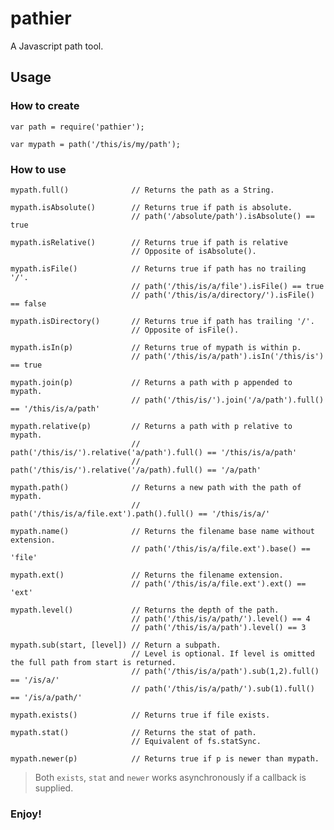 # pathier

A Javascript path tool.

## Usage

### How to create

    var path = require('pathier');
    
    var mypath = path('/this/is/my/path');
    
### How to use

    mypath.full()              // Returns the path as a String.
    
    mypath.isAbsolute()        // Returns true if path is absolute.
                               // path('/absolute/path').isAbsolute() == true
    
    mypath.isRelative()        // Returns true if path is relative
                               // Opposite of isAbsolute().
    
    mypath.isFile()            // Returns true if path has no trailing '/'.
                               // path('/this/is/a/file').isFile() == true
                               // path('/this/is/a/directory/').isFile() == false
    
    mypath.isDirectory()       // Returns true if path has trailing '/'.
                               // Opposite of isFile().
    
    mypath.isIn(p)             // Returns true of mypath is within p.
                               // path('/this/is/a/path').isIn('/this/is') == true
    
    mypath.join(p)             // Returns a path with p appended to mypath.
                               // path('/this/is/').join('/a/path').full() == '/this/is/a/path'
    
    mypath.relative(p)         // Returns a path with p relative to mypath.
                               // path('/this/is/').relative('a/path').full() == '/this/is/a/path'
                               // path('/this/is/').relative('/a/path).full() == '/a/path'
    
    mypath.path()              // Returns a new path with the path of mypath.
                               // path('/this/is/a/file.ext').path().full() == '/this/is/a/'
    
    mypath.name()              // Returns the filename base name without extension.
                               // path('/this/is/a/file.ext').base() == 'file'
    
    mypath.ext()               // Returns the filename extension.
                               // path('/this/is/a/file.ext').ext() == 'ext'
    
    mypath.level()             // Returns the depth of the path.
                               // path('/this/is/a/path/').level() == 4
                               // path('/this/is/a/path').level() == 3
    
    mypath.sub(start, [level]) // Return a subpath.
                               // Level is optional. If level is omitted the full path from start is returned.
                               // path('/this/is/a/path').sub(1,2).full() == '/is/a/'
                               // path('/this/is/a/path/').sub(1).full() == '/is/a/path/'
    
    mypath.exists()            // Returns true if file exists.
    
    mypath.stat()              // Returns the stat of path.
                               // Equivalent of fs.statSync.
    
    mypath.newer(p)            // Returns true if p is newer than mypath.
    
> Both `exists`, `stat` and `newer` works asynchronously if a callback is supplied.

### Enjoy!
